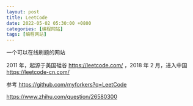 ```yaml
---
layout: post
title: LeetCode
date: 2022-05-02 05:30:00 +0800
categories: [编程网站]
tags: [编程网站]
---
```

一个可以在线刷题的网站

2011 年，起源于美国硅谷 https://leetcode.com/ ，2018 年 2 月，进入中国 https://leetcode-cn.com/

参考
https://github.com/myforkers?q=LeetCode

https://www.zhihu.com/question/26580300
